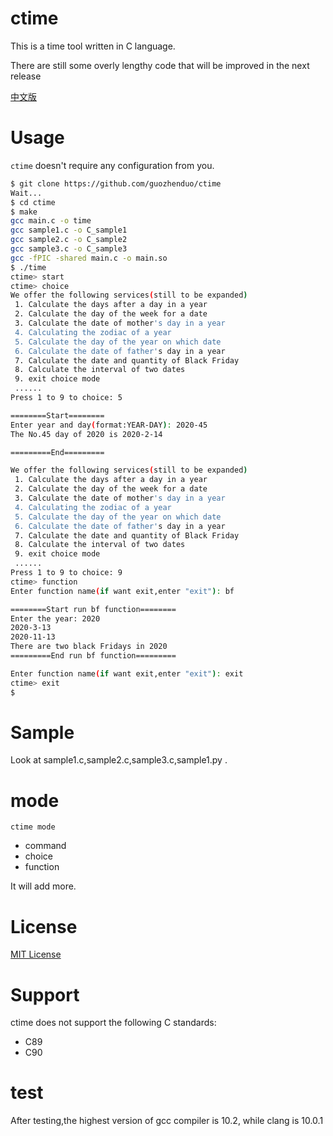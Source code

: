 # ctime
This is a time tool written in C language.

There are still some overly lengthy code that will be improved in the next release

[中文版](https://github.com/guozhenduo/ctime/blob/master/CHINESE.md)

# Usage
`ctime` doesn't require any configuration from you.

```bash
$ git clone https://github.com/guozhenduo/ctime
Wait...
$ cd ctime
$ make
gcc main.c -o time
gcc sample1.c -o C_sample1
gcc sample2.c -o C_sample2
gcc sample3.c -o C_sample3
gcc -fPIC -shared main.c -o main.so
$ ./time
ctime> start
ctime> choice
We offer the following services(still to be expanded)
 1. Calculate the days after a day in a year
 2. Calculate the day of the week for a date
 3. Calculate the date of mother's day in a year
 4. Calculating the zodiac of a year
 5. Calculate the day of the year on which date
 6. Calculate the date of father's day in a year
 7. Calculate the date and quantity of Black Friday
 8. Calculate the interval of two dates
 9. exit choice mode
 ......
Press 1 to 9 to choice: 5

========Start========
Enter year and day(format:YEAR-DAY): 2020-45
The No.45 day of 2020 is 2020-2-14

=========End=========

We offer the following services(still to be expanded)
 1. Calculate the days after a day in a year
 2. Calculate the day of the week for a date
 3. Calculate the date of mother's day in a year
 4. Calculating the zodiac of a year
 5. Calculate the day of the year on which date
 6. Calculate the date of father's day in a year
 7. Calculate the date and quantity of Black Friday
 8. Calculate the interval of two dates
 9. exit choice mode
 ......
Press 1 to 9 to choice: 9
ctime> function
Enter function name(if want exit,enter "exit"): bf

========Start run bf function========
Enter the year: 2020
2020-3-13
2020-11-13
There are two black Fridays in 2020
=========End run bf function=========

Enter function name(if want exit,enter "exit"): exit
ctime> exit
$ 
```

# Sample
Look at sample1.c,sample2.c,sample3.c,sample1.py .

# mode
`ctime mode`
 - command
 - choice
 - function

It will add more.

# License 
[MIT License](https://github.com/guozhenduo/ctime/blob/master/LICENSE)

# Support
ctime does not support the following C standards:
* C89
* C90 

# test
After testing,the highest version of gcc compiler is 10.2, while clang is 10.0.1
